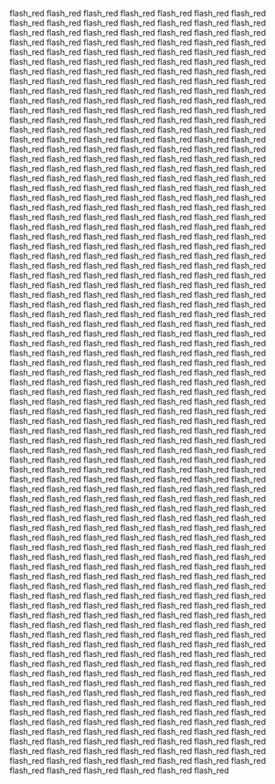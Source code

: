 flash_red
flash_red
flash_red
flash_red
flash_red
flash_red
flash_red
flash_red
flash_red
flash_red
flash_red
flash_red
flash_red
flash_red
flash_red
flash_red
flash_red
flash_red
flash_red
flash_red
flash_red
flash_red
flash_red
flash_red
flash_red
flash_red
flash_red
flash_red
flash_red
flash_red
flash_red
flash_red
flash_red
flash_red
flash_red
flash_red
flash_red
flash_red
flash_red
flash_red
flash_red
flash_red
flash_red
flash_red
flash_red
flash_red
flash_red
flash_red
flash_red
flash_red
flash_red
flash_red
flash_red
flash_red
flash_red
flash_red
flash_red
flash_red
flash_red
flash_red
flash_red
flash_red
flash_red
flash_red
flash_red
flash_red
flash_red
flash_red
flash_red
flash_red
flash_red
flash_red
flash_red
flash_red
flash_red
flash_red
flash_red
flash_red
flash_red
flash_red
flash_red
flash_red
flash_red
flash_red
flash_red
flash_red
flash_red
flash_red
flash_red
flash_red
flash_red
flash_red
flash_red
flash_red
flash_red
flash_red
flash_red
flash_red
flash_red
flash_red
flash_red
flash_red
flash_red
flash_red
flash_red
flash_red
flash_red
flash_red
flash_red
flash_red
flash_red
flash_red
flash_red
flash_red
flash_red
flash_red
flash_red
flash_red
flash_red
flash_red
flash_red
flash_red
flash_red
flash_red
flash_red
flash_red
flash_red
flash_red
flash_red
flash_red
flash_red
flash_red
flash_red
flash_red
flash_red
flash_red
flash_red
flash_red
flash_red
flash_red
flash_red
flash_red
flash_red
flash_red
flash_red
flash_red
flash_red
flash_red
flash_red
flash_red
flash_red
flash_red
flash_red
flash_red
flash_red
flash_red
flash_red
flash_red
flash_red
flash_red
flash_red
flash_red
flash_red
flash_red
flash_red
flash_red
flash_red
flash_red
flash_red
flash_red
flash_red
flash_red
flash_red
flash_red
flash_red
flash_red
flash_red
flash_red
flash_red
flash_red
flash_red
flash_red
flash_red
flash_red
flash_red
flash_red
flash_red
flash_red
flash_red
flash_red
flash_red
flash_red
flash_red
flash_red
flash_red
flash_red
flash_red
flash_red
flash_red
flash_red
flash_red
flash_red
flash_red
flash_red
flash_red
flash_red
flash_red
flash_red
flash_red
flash_red
flash_red
flash_red
flash_red
flash_red
flash_red
flash_red
flash_red
flash_red
flash_red
flash_red
flash_red
flash_red
flash_red
flash_red
flash_red
flash_red
flash_red
flash_red
flash_red
flash_red
flash_red
flash_red
flash_red
flash_red
flash_red
flash_red
flash_red
flash_red
flash_red
flash_red
flash_red
flash_red
flash_red
flash_red
flash_red
flash_red
flash_red
flash_red
flash_red
flash_red
flash_red
flash_red
flash_red
flash_red
flash_red
flash_red
flash_red
flash_red
flash_red
flash_red
flash_red
flash_red
flash_red
flash_red
flash_red
flash_red
flash_red
flash_red
flash_red
flash_red
flash_red
flash_red
flash_red
flash_red
flash_red
flash_red
flash_red
flash_red
flash_red
flash_red
flash_red
flash_red
flash_red
flash_red
flash_red
flash_red
flash_red
flash_red
flash_red
flash_red
flash_red
flash_red
flash_red
flash_red
flash_red
flash_red
flash_red
flash_red
flash_red
flash_red
flash_red
flash_red
flash_red
flash_red
flash_red
flash_red
flash_red
flash_red
flash_red
flash_red
flash_red
flash_red
flash_red
flash_red
flash_red
flash_red
flash_red
flash_red
flash_red
flash_red
flash_red
flash_red
flash_red
flash_red
flash_red
flash_red
flash_red
flash_red
flash_red
flash_red
flash_red
flash_red
flash_red
flash_red
flash_red
flash_red
flash_red
flash_red
flash_red
flash_red
flash_red
flash_red
flash_red
flash_red
flash_red
flash_red
flash_red
flash_red
flash_red
flash_red
flash_red
flash_red
flash_red
flash_red
flash_red
flash_red
flash_red
flash_red
flash_red
flash_red
flash_red
flash_red
flash_red
flash_red
flash_red
flash_red
flash_red
flash_red
flash_red
flash_red
flash_red
flash_red
flash_red
flash_red
flash_red
flash_red
flash_red
flash_red
flash_red
flash_red
flash_red
flash_red
flash_red
flash_red
flash_red
flash_red
flash_red
flash_red
flash_red
flash_red
flash_red
flash_red
flash_red
flash_red
flash_red
flash_red
flash_red
flash_red
flash_red
flash_red
flash_red
flash_red
flash_red
flash_red
flash_red
flash_red
flash_red
flash_red
flash_red
flash_red
flash_red
flash_red
flash_red
flash_red
flash_red
flash_red
flash_red
flash_red
flash_red
flash_red
flash_red
flash_red
flash_red
flash_red
flash_red
flash_red
flash_red
flash_red
flash_red
flash_red
flash_red
flash_red
flash_red
flash_red
flash_red
flash_red
flash_red
flash_red
flash_red
flash_red
flash_red
flash_red
flash_red
flash_red
flash_red
flash_red
flash_red
flash_red
flash_red
flash_red
flash_red
flash_red
flash_red
flash_red
flash_red
flash_red
flash_red
flash_red
flash_red
flash_red
flash_red
flash_red
flash_red
flash_red
flash_red
flash_red
flash_red
flash_red
flash_red
flash_red
flash_red
flash_red
flash_red
flash_red
flash_red
flash_red
flash_red
flash_red
flash_red
flash_red
flash_red
flash_red
flash_red
flash_red
flash_red
flash_red
flash_red
flash_red
flash_red
flash_red
flash_red
flash_red
flash_red
flash_red
flash_red
flash_red
flash_red
flash_red
flash_red
flash_red
flash_red
flash_red
flash_red
flash_red
flash_red
flash_red
flash_red
flash_red
flash_red
flash_red
flash_red
flash_red
flash_red
flash_red
flash_red
flash_red
flash_red
flash_red
flash_red
flash_red
flash_red
flash_red
flash_red
flash_red
flash_red
flash_red
flash_red
flash_red
flash_red
flash_red
flash_red
flash_red
flash_red
flash_red
flash_red
flash_red
flash_red
flash_red
flash_red
flash_red
flash_red
flash_red
flash_red
flash_red
flash_red
flash_red
flash_red
flash_red
flash_red
flash_red
flash_red
flash_red